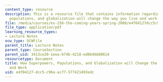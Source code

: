 ```yaml
---
content_type: resource
description: This is a resource file that contains information regarding how superpowers,
  populations, and globalization will change the way you live and work.
file: /media/courses/es-256-the-coming-years-spring-2008/e4f04127dcc5c96aac77577421493edc_MITES_256S08_assn11.pdf
file_type: application/pdf
learning_resource_types:
- Lecture Notes
ocw_type: OCWFile
parent_title: Lecture Notes
parent_type: CourseSection
parent_uid: 3413ce20-1eea-674b-4218-ed8b46b80614
resourcetype: Document
title: How Superpowers, Populations, and Globalization will Change the Way You Live
  and Work
uid: e4f04127-dcc5-c96a-ac77-577421493edc
---
```

